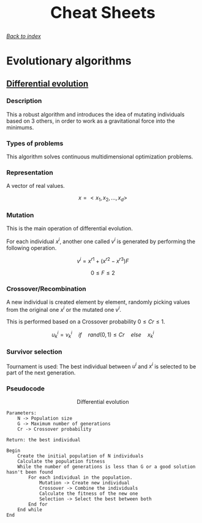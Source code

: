 <h1 align="center" style="font-size:3em">Cheat Sheets</h1>

###### [Back to index](https://github.com/LuisR-jpg/School/tree/master/Optimizaci%C3%B3n%20y%20Metaheur%C3%ADsticas%20II)

# Evolutionary algorithms

## [Differential evolution](https://github.com/LuisR-jpg/School/blob/master/Optimizaci%C3%B3n%20y%20Metaheur%C3%ADsticas%20II/Evolutionary%20Computing/Differential%20Evolution/DifferentialEvolution.pdf)

### Description

This a robust algorithm and introduces the idea of mutating individuals based on 3 others, in order to work as a gravitational force into the minimums.

### Types of problems

This algorithm solves continuous multidimensional optimization problems.

### Representation

A vector of real values.

$$x = <x_{1}, x_{2},...,x_{d}>$$

### Mutation

This is the main operation of differential evolution.

For each individual $x^i$, another one called $v^i$ is generated by performing the following operation.

$$v^i = x^{r1} + (x^{r2} - x^{r3})F$$

$$0 \leq F \leq 2$$

### Crossover/Recombination 

A new individual is created element by element, randomly picking values from the original one $x^i$ or the mutated one $v^i$.

This is performed based on a Crossover probability $0 \leq Cr \leq 1$.

$$u^i_k = v^i_k \quad if \quad rand(0, 1) \leq Cr \quad else \quad x^i_k$$

### Survivor selection

Tournament is used: The best individual between $u^i$ and $x^i$ is selected to be part of the next generation.

### Pseudocode

<p align = "center">Differential evolution</p>

```
Parameters: 
    N -> Population size
    G -> Maximum number of generations
    Cr -> Crossover probability

Return: the best individual

Begin 
    Create the initial population of N individuals
    Calculate the population fitness
    While the number of generations is less than G or a good solution hasn't been found
        For each individual in the population.
            Mutation -> Create new individual
            Crossover -> Combine the individuals
            Calculate the fitness of the new one
            Selection -> Select the best between both
        End for
    End while
End
```
